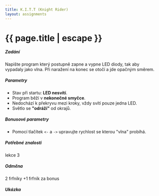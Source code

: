 ```yaml
---
title: K.I.T.T (Knight Rider)
layout: assignments
---
```


# {{ page.title | escape }}

##### Zadání

Napište program který postupně zapne a vypne LED diody, tak aby vypadaly jako vlna.
Při naražení na konec se otočí a jde opačným směrem.

##### Parametry

- Stav při startu: **LED nesvítí**.
- Program běží v **nekonečné smyčce**.
- Nedochází k překryvu mezi kroky, vždy svítí pouze jedna LED.
- Světlo se **"odráží"** od okrajů.

##### Bonusové parametry
- Pomocí tlačítek `<-` a `->` upravujte rychlost se kterou "vlna" probíhá. 

##### Potřebné znalosti

lekce 3

##### Odměna

2 frfníky
+1 frfník za bonus

##### Ukázka

<!-- FIXME: Add video -->
<!-- <video width="100%" controls>
  <source src="/video/guides/assignments_2_on_off_blink.mp4" type="video/mp4">
</video> -->